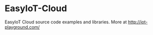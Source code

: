 # EasyIoT-Cloud
EasyIoT Cloud source code examples and libraries. More at http://iot-playground.com/
